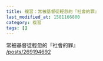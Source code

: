 ```yaml
---
title: 複習：常被基督徒輕忽的『社會的罪』
last_modified_at: 1581166800
category: 複習
tags: []
---
```


<p>常被基督徒輕忽的『社會的罪』<br>
<a href="/posts/269194692" target="_blank">/posts/269194692</a></p>

<p>&nbsp;</p>


